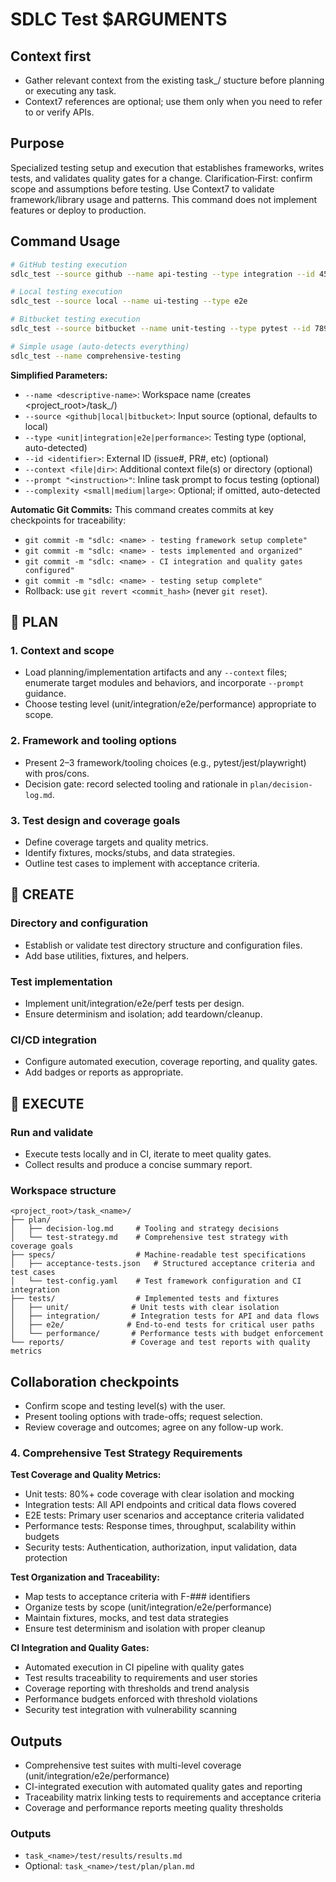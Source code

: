# SDLC Test $ARGUMENTS

## Context first
- Gather relevant context from the existing
  task_<name>/ stucture before planning or executing any task.
- Context7 references are optional; use them only when you need to refer to or verify APIs.

## Purpose
Specialized testing setup and execution that establishes frameworks, writes tests, and validates
quality gates for a change. Clarification‑First: confirm scope and assumptions before testing.
Use Context7 to validate framework/library usage and patterns. This command does not implement
features or deploy to production.

## Command Usage
```bash
# GitHub testing execution
sdlc_test --source github --name api-testing --type integration --id 456

# Local testing execution  
sdlc_test --source local --name ui-testing --type e2e

# Bitbucket testing execution
sdlc_test --source bitbucket --name unit-testing --type pytest --id 789

# Simple usage (auto-detects everything)
sdlc_test --name comprehensive-testing
```

**Simplified Parameters:**
 - `--name <descriptive-name>`: Workspace name (creates <project_root>/task_<name>/)
 - `--source <github|local|bitbucket>`: Input source (optional, defaults to local)
 - `--type <unit|integration|e2e|performance>`: Testing type (optional, auto-detected)
 - `--id <identifier>`: External ID (issue#, PR#, etc) (optional)
 - `--context <file|dir>`: Additional context file(s) or directory (optional)
 - `--prompt "<instruction>"`: Inline task prompt to focus testing (optional)
 - `--complexity <small|medium|large>`: Optional; if omitted, auto-detected

**Automatic Git Commits:**
This command creates commits at key checkpoints for traceability:
- `git commit -m "sdlc: <name> - testing framework setup complete"`
- `git commit -m "sdlc: <name> - tests implemented and organized"`
- `git commit -m "sdlc: <name> - CI integration and quality gates configured"`
- `git commit -m "sdlc: <name> - testing setup complete"`
- Rollback: use `git revert <commit_hash>` (never `git reset`).

## 🔹 PLAN
### 1. Context and scope
- Load planning/implementation artifacts and any `--context` files; enumerate target modules and
  behaviors, and incorporate `--prompt` guidance.
- Choose testing level (unit/integration/e2e/performance) appropriate to scope.

### 2. Framework and tooling options
- Present 2–3 framework/tooling choices (e.g., pytest/jest/playwright) with pros/cons.
- Decision gate: record selected tooling and rationale in `plan/decision-log.md`.

### 3. Test design and coverage goals
- Define coverage targets and quality metrics.
- Identify fixtures, mocks/stubs, and data strategies.
- Outline test cases to implement with acceptance criteria.

## 🔹 CREATE
### Directory and configuration
- Establish or validate test directory structure and configuration files.
- Add base utilities, fixtures, and helpers.

### Test implementation
- Implement unit/integration/e2e/perf tests per design.
- Ensure determinism and isolation; add teardown/cleanup.

### CI/CD integration
- Configure automated execution, coverage reporting, and quality gates.
- Add badges or reports as appropriate.

## 🔹 EXECUTE
### Run and validate
- Execute tests locally and in CI, iterate to meet quality gates.
- Collect results and produce a concise summary report.

### Workspace structure
```
<project_root>/task_<name>/
├── plan/
│   ├── decision-log.md     # Tooling and strategy decisions
│   └── test-strategy.md    # Comprehensive test strategy with coverage goals
├── specs/                  # Machine-readable test specifications
│   ├── acceptance-tests.json   # Structured acceptance criteria and test cases
│   └── test-config.yaml    # Test framework configuration and CI integration
├── tests/                  # Implemented tests and fixtures
│   ├── unit/              # Unit tests with clear isolation
│   ├── integration/       # Integration tests for API and data flows
│   ├── e2e/              # End-to-end tests for critical user paths
│   └── performance/       # Performance tests with budget enforcement
└── reports/               # Coverage and test reports with quality metrics
```

## Collaboration checkpoints
- Confirm scope and testing level(s) with the user.
- Present tooling options with trade-offs; request selection.
- Review coverage and outcomes; agree on any follow-up work.

### 4. Comprehensive Test Strategy Requirements

**Test Coverage and Quality Metrics:**
- Unit tests: 80%+ code coverage with clear isolation and mocking
- Integration tests: All API endpoints and critical data flows covered
- E2E tests: Primary user scenarios and acceptance criteria validated
- Performance tests: Response times, throughput, scalability within budgets
- Security tests: Authentication, authorization, input validation, data protection

**Test Organization and Traceability:**
- Map tests to acceptance criteria with F-### identifiers
- Organize tests by scope (unit/integration/e2e/performance)
- Maintain fixtures, mocks, and test data strategies
- Ensure test determinism and isolation with proper cleanup

**CI Integration and Quality Gates:**
- Automated execution in CI pipeline with quality gates
- Test results traceability to requirements and user stories
- Coverage reporting with thresholds and trend analysis
- Performance budgets enforced with threshold violations
- Security test integration with vulnerability scanning

## Outputs
- Comprehensive test suites with multi-level coverage (unit/integration/e2e/performance)
- CI-integrated execution with automated quality gates and reporting
- Traceability matrix linking tests to requirements and acceptance criteria
- Coverage and performance reports meeting quality thresholds
### Outputs
- `task_<name>/test/results/results.md`
- Optional: `task_<name>/test/plan/plan.md`
